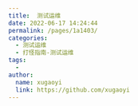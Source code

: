 ```yaml
---
title:  测试运维
date: 2022-06-17 14:24:44
permalink: /pages/1a1403/
categories:
  - 测试运维
  - 打怪指南-测试运维
tags:
  - 
author: 
  name: xugaoyi
  link: https://github.com/xugaoyi
---
```


